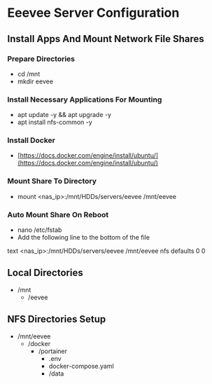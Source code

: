 # Eeevee Server Configuration

## Install Apps And Mount Network File Shares

### Prepare Directories

- cd /mnt
- mkdir eevee

### Install Necessary Applications For Mounting

- apt update -y && apt upgrade -y
- apt install nfs-common -y

### Install Docker

- [https://docs.docker.com/engine/install/ubuntu/](https://docs.docker.com/engine/install/ubuntu/)

### Mount Share To Directory

- mount <nas_ip>:/mnt/HDDs/servers/eevee /mnt/eevee

### Auto Mount Share On Reboot

- nano /etc/fstab
- Add the following line to the bottom of the file

text
<nas_ip>:/mnt/HDDs/servers/eevee /mnt/eevee nfs defaults 0 0


## Local Directories

- /mnt
  - /eevee

## NFS Directories Setup

- /mnt/eevee
  - /docker
    - /portainer
      - .env
      - docker-compose.yaml
      - /data
